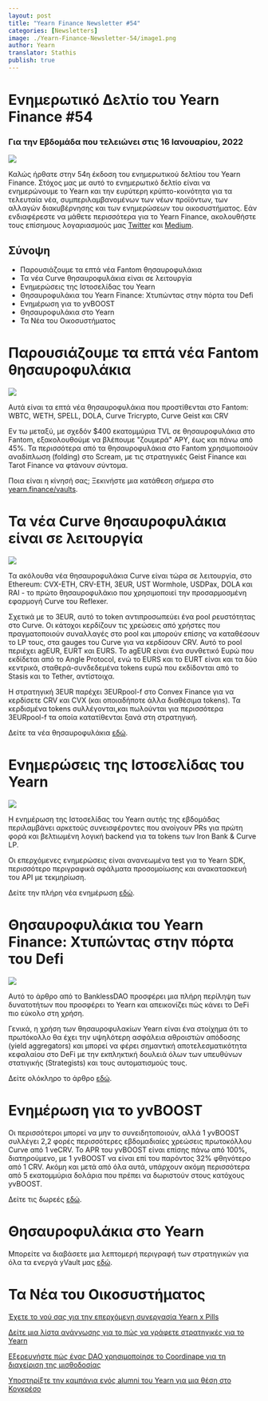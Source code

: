 ```yaml
---
layout: post
title: "Yearn Finance Newsletter #54"
categories: [Newsletters]
image: ./Yearn-Finance-Newsletter-54/image1.png
author: Yearn
translator: Stathis
publish: true
---
```


# Ενημερωτικό Δελτίο του Yearn Finance #54

### Για την Εβδομάδα που τελειώνει στις 16 Ιανουαρίου, 2022

![](image1.png)

Καλώς ήρθατε στην 54η έκδοση του ενημερωτικού δελτίου του Yearn Finance. Στόχος μας με αυτό το ενημερωτικό δελτίο είναι να ενημερώνουμε το Yearn και την ευρύτερη κρύπτο-κοινότητα για τα τελευταία νέα, συμπεριλαμβανομένων των νέων προϊόντων, των αλλαγών διακυβέρνησης και των ενημερώσεων του οικοσυστήματος. Εάν ενδιαφέρεστε να μάθετε περισσότερα για το Yearn Finance, ακολουθήστε τους επίσημους λογαριασμούς μας [Twitter](https://twitter.com/iearnfinance) και [Medium](https://medium.com/iearn).

## Σύνοψη

- Παρουσιάζουμε τα επτά νέα Fantom θησαυροφυλάκια
- Τα νέα Curve θησαυροφυλάκια είναι σε λειτουργία
- Ενημερώσεις της Ιστοσελίδας του Yearn
- Θησαυροφυλάκια του Yearn Finance: Χτυπώντας στην πόρτα του Defi
- Ενημέρωση για το yvBOOST
- Θησαυροφυλάκια στο Yearn
- Τα Νέα του Οικοσυστήματος

# Παρουσιάζουμε τα επτά νέα Fantom θησαυροφυλάκια

![](image2.png)

Αυτά είναι τα επτά νέα θησαυροφυλάκια που προστίθενται στο Fantom: WBTC, WETH, SPELL, DOLA, Curve Tricrypto, Curve Geist και CRV

Εν τω μεταξύ, με σχεδόν $400 εκατομμύρια TVL σε θησαυροφυλάκια στο Fantom, εξακολουθούμε να βλέπουμε "ζουμερά" APY, έως και πάνω από 45%. Τα περισσότερα από τα θησαυροφυλάκια στο Fantom χρησιμοποιούν αναδίπλωση (folding) στο Scream, με τις στρατηγικές Geist Finance και Tarot Finance να φτάνουν σύντομα.

Ποια είναι η κίνησή σας; Ξεκινήστε μια κατάθεση σήμερα στο [yearn.finance/vaults](https://yearn.finance/vaults).

# Τα νέα Curve θησαυροφυλάκια είναι σε λειτουργία

![](image3.png)

Τα ακόλουθα νέα θησαυροφυλάκια Curve είναι τώρα σε λειτουργία, στο Ethereum: CVX-ETH, CRV-ETH, 3EUR, UST Wormhole, USDPax, DOLA και RAI - το πρώτο θησαυροφυλάκιο που χρησιμοποιεί την προσαρμοσμένη εφαρμογή Curve του Reflexer.

Σχετικά με το 3EUR, αυτό το token αντιπροσωπεύει ένα pool ρευστότητας στο Curve. Οι κάτοχοι κερδίζουν τις χρεώσεις από χρήστες που πραγματοποιούν συναλλαγές στο pool και μπορούν επίσης να καταθέσουν το LP τους, στα gauges του Curve για να κερδίσουν CRV. Αυτό το pool περιέχει agEUR, EURT και EURS. Το agEUR είναι ένα συνθετικό Ευρώ που εκδίδεται από το Angle Protocol, ενώ το EURS και το EURT είναι και τα δύο κεντρικά, σταθερά-συνδεδεμένα tokens ευρώ που εκδίδονται από τo Stasis και το Tether, αντίστοιχα.

Η στρατηγική 3EUR παρέχει 3EURpool-f στο Convex Finance για να κερδίσετε CRV και CVX (και οποιαδήποτε άλλα διαθέσιμα tokens). Τα κερδισμένα tokens συλλέγονται,και πωλούνται για περισσότερα 3EURpool-f τα οποία κατατίθενται ξανά στη στρατηγική.

Δείτε τα νέα θησαυροφυλάκια [εδώ](https://yearn.finance/#/vaults).

# Ενημερώσεις της Ιστοσελίδας του Yearn

![](image4.png)

Η ενημέρωση της Ιστοσελίδας του Yearn αυτής της εβδομάδας περιλαμβάνει αρκετούς συνεισφέροντες που ανοίγουν PRs για πρώτη φορά και βελτιωμένη λογική backend για τα tokens των Iron Bank & Curve LP.

Οι επερχόμενες ενημερώσεις είναι ανανεωμένα test για το Yearn SDK, περισσότερο περιγραφικά σφάλματα προσομοίωσης και ανακατασκευή του API με τεκμηρίωση.

Δείτε την πλήρη νέα ενημέρωση [εδώ](https://yearnweb.substack.com/p/yearn-web-engineering-update).

# Θησαυροφυλάκια του Yearn Finance: Χτυπώντας στην πόρτα του Defi

![](image5.png)

Αυτό το άρθρο από το BanklessDAO προσφέρει μια πλήρη περίληψη των δυνατοτήτων που προσφέρει το Yearn και απεικονίζει πώς κάνει το DeFi πιο εύκολο στη χρήση.

Γενικά, η χρήση των θησαυροφυλακίων Yearn είναι ένα στοίχημα ότι το πρωτόκολλο θα έχει την υψηλότερη ασφάλεια αθροιστών απόδοσης (yield aggregators) και μπορεί να φέρει σημαντική αποτελεσματικότητα κεφαλαίου στο DeFi με την εκπληκτική δουλειά όλων των υπευθύνων στατιγικής (Strategists) και τους αυτοματισμούς τους.

Δείτε ολόκληρο το άρθρο [εδώ](https://medium.com/bankless-dao/yearn-finance-vaults-knockin-on-defi-s-door-f5e9f56f669a).

# Ενημέρωση για το yvBOOST

Οι περισσότεροι μπορεί να μην το συνειδητοποιούν, αλλά 1 yvBOOST συλλέγει 2,2 φορές περισσότερες εβδομαδιαίες χρεώσεις πρωτοκόλλου Curve από 1 veCRV. Το APR του yvBOOST είναι επίσης πάνω από 100%, διατηρούμενο, με 1 yvBOOST να είναι επί του παρόντος 32% φθηνότερο από 1 CRV. Ακόμη και μετά από όλα αυτά, υπάρχουν ακόμη περισσότερα από 5 εκατομμύρια δολάρια που πρέπει να δωριστούν στους κατόχους yvBOOST.

Δείτε τις δωρεές [εδώ](https://etherscan.io/address/0xdf270b48829e0f05211f3a33e5dc0a84f7247fbe).

# Θησαυροφυλάκια στο Yearn

Μπορείτε να διαβάσετε μια λεπτομερή περιγραφή των στρατηγικών για όλα τα ενεργά yVault μας [εδώ](https://medium.com/yearn-state-of-the-vaults/the-vaults-at-yearn-9237905ffed3).

# Τα Νέα του Οικοσυστήματος

[Έχετε το νού σας για την επερχόμενη συνεργασία Yearn x Pills](https://twitter.com/bantg/status/1482764820265029633)

[Δείτε μια λίστα ανάγνωσης για το πώς να γράφετε στρατηγικές για το Yearn](https://twitter.com/sjkelleyjr/status/1481664381054177281)

[Εξερευνήστε πώς ένας DAO χρησιμοποίησε τo Coordinape για τη διαχείριση της μισθοδοσίας](https://twitter.com/jkey_eth/status/1479642151730356226)

[Υποστηρίξτε την καμπάνια ενός alumni του Yearn για μια θέση στο Κογκρέσο](https://twitter.com/mattdwest/status/1481083902580166656)
